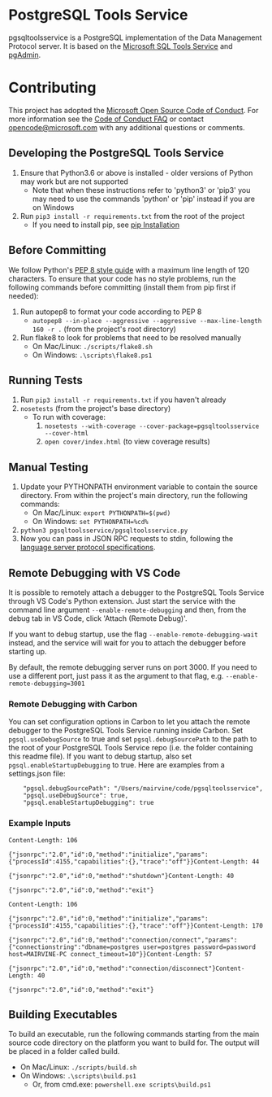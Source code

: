 # PostgreSQL Tools Service
pgsqltoolsservice is a PostgreSQL implementation of the Data Management Protocol server. It is based on the [Microsoft SQL Tools Service](https://github.com/Microsoft/sqltoolsservice) and [pgAdmin](https://www.pgadmin.org).

# Contributing

This project has adopted the [Microsoft Open Source Code of Conduct](https://opensource.microsoft.com/codeofconduct/). For more information see the [Code of Conduct FAQ](https://opensource.microsoft.com/codeofconduct/faq/) or contact [opencode@microsoft.com](mailto:opencode@microsoft.com) with any additional questions or comments.

## Developing the PostgreSQL Tools Service
1. Ensure that Python3.6 or above is installed - older versions of Python may work but are not supported
    - Note that when these instructions refer to 'python3' or 'pip3' you may need to use the commands 'python' or 'pip' instead if you are on Windows
2. Run `pip3 install -r requirements.txt` from the root of the project
    - If you need to install pip, see [pip Installation](https://pip.pypa.io/en/latest/installing/)

## Before Committing
We follow Python's [PEP 8 style guide](https://www.python.org/dev/peps/pep-0008) with a maximum line length of 120 characters. To ensure that your code has no style problems, run the following commands before committing (install them from pip first if needed):
1. Run autopep8 to format your code according to PEP 8
    - `autopep8 --in-place --aggressive --aggressive --max-line-length 160 -r .` (from the project's root directory)
2. Run flake8 to look for problems that need to be resolved manually
    - On Mac/Linux: `./scripts/flake8.sh`
    - On Windows: `.\scripts\flake8.ps1`

## Running Tests
1. Run `pip3 install -r requirements.txt` if you haven't already
2. `nosetests` (from the project's base directory)
    - To run with coverage:
        1. `nosetests --with-coverage --cover-package=pgsqltoolsservice --cover-html`
        2. `open cover/index.html` (to view coverage results)

## Manual Testing
1. Update your PYTHONPATH environment variable to contain the source directory. From within the project's main directory, run the following commands:
    - On Mac/Linux: `export PYTHONPATH=$(pwd)`
    - On Windows: `set PYTHONPATH=%cd%`
2. `python3 pgsqltoolsservice/pgsqltoolsservice.py`
3. Now you can pass in JSON RPC requests to stdin, following the [language server protocol specifications](https://github.com/Microsoft/language-server-protocol/blob/master/protocol.md).

## Remote Debugging with VS Code
It is possible to remotely attach a debugger to the PostgreSQL Tools Service through VS Code's Python extension. Just start the service with the command line argument `--enable-remote-debugging` and then, from the debug tab in VS Code, click 'Attach (Remote Debug)'.

If you want to debug startup, use the flag `--enable-remote-debugging-wait` instead, and the service will wait for you to attach the debugger before starting up.

By default, the remote debugging server runs on port 3000. If you need to use a different port, just pass it as the argument to that flag, e.g. `--enable-remote-debugging=3001`

### Remote Debugging with Carbon
You can set configuration options in Carbon to let you attach the remote debugger to the PostgreSQL Tools Service running inside Carbon. Set `pgsql.useDebugSource` to true and set `pgsql.debugSourcePath` to the path to the root of your PostgreSQL Tools Service repo (i.e. the folder containing this readme file). If you want to debug startup, also set `pgsql.enableStartupDebugging` to true. Here are examples from a settings.json file:

```
    "pgsql.debugSourcePath": "/Users/mairvine/code/pgsqltoolsservice",
    "pgsql.useDebugSource": true,
    "pgsql.enableStartupDebugging": true
```

### Example Inputs
```
Content-Length: 106

{"jsonrpc":"2.0","id":0,"method":"initialize","params":{"processId":4155,"capabilities":{},"trace":"off"}}Content-Length: 44

{"jsonrpc":"2.0","id":0,"method":"shutdown"}Content-Length: 40

{"jsonrpc":"2.0","id":0,"method":"exit"}
```

```
Content-Length: 106

{"jsonrpc":"2.0","id":0,"method":"initialize","params":{"processId":4155,"capabilities":{},"trace":"off"}}Content-Length: 170

{"jsonrpc":"2.0","id":0,"method":"connection/connect","params":{"connectionstring":"dbname=postgres user=postgres password=password host=MAIRVINE-PC connect_timeout=10"}}Content-Length: 57

{"jsonrpc":"2.0","id":0,"method":"connection/disconnect"}Content-Length: 40

{"jsonrpc":"2.0","id":0,"method":"exit"}
```

## Building Executables
To build an executable, run the following commands starting from the main source code directory on the platform you want to build for. The output will be placed in a folder called build.
- On Mac/Linux: `./scripts/build.sh`
- On Windows: `.\scripts\build.ps1`
    - Or, from cmd.exe: `powershell.exe scripts\build.ps1`
